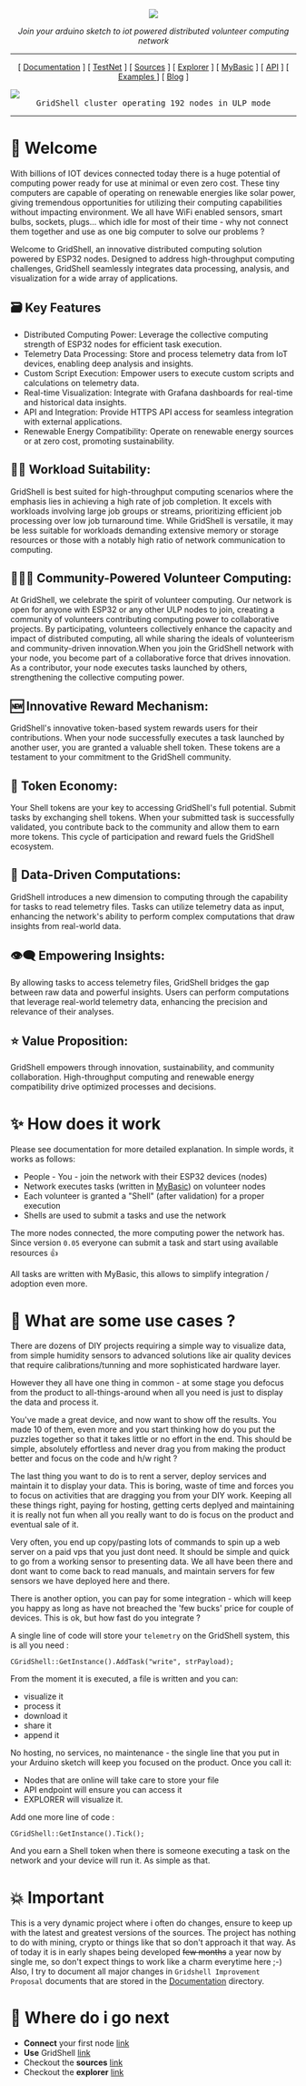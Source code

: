 <p align="center">
  <img  src="https://github.com/invpe/gridshell/blob/main/Resources/gridshell_small.png">
</p>

<p align="center">
  <i>Join your arduino sketch to iot powered distributed volunteer computing network</i>
</p>
 

- - - - - - - - - - - -

 
<div align="center">
 
[ [Documentation](https://github.com/invpe/gridshell/tree/main/Documentation) ] [ [TestNet](https://api.gridshell.net/status/) ] [ [Sources](https://github.com/invpe/gridshell/tree/main/Sources) ] [ [Explorer](https://explorer.gridshell.net:3000) ] [ [MyBasic](https://github.com/paladin-t/my_basic) ] [ [API](https://github.com/invpe/GridShell/tree/main/Documentation/API) ] [ [ Examples ](https://github.com/invpe/GridShell/tree/main/Sources/Integrations) ] [ [Blog](https://github.com/invpe/GridShell/tree/main/Blog) ]
  
</div> 

<img src=https://github.com/invpe/gridshell/blob/main/Resources/GSEP.png>
<div align="center"><tt>GridShell cluster operating 192 nodes in ULP mode</tt></div>
   
-----   

# :seedling: Welcome

With billions of IOT devices connected today there is a huge potential of computing power ready for use at minimal or even zero cost. These tiny computers are capable of operating on renewable energies like solar power, giving tremendous opportunities for utilizing their computing capabilities without impacting environment. We all have WiFi enabled sensors, smart bulbs, sockets, plugs... which idle for most of their time - why not connect them together and use as one big computer to solve our problems ?
 
Welcome to GridShell, an innovative distributed computing solution powered by ESP32 nodes. Designed to address high-throughput computing challenges, GridShell seamlessly integrates data processing, analysis, and visualization for a wide array of applications.

## 🗃️ Key Features
- Distributed Computing Power: Leverage the collective computing strength of ESP32 nodes for efficient task execution.
- Telemetry Data Processing: Store and process telemetry data from IoT devices, enabling deep analysis and insights.
- Custom Script Execution: Empower users to execute custom scripts and calculations on telemetry data.
- Real-time Visualization: Integrate with Grafana dashboards for real-time and historical data insights.
- API and Integration: Provide HTTPS API access for seamless integration with external applications.
- Renewable Energy Compatibility: Operate on renewable energy sources or at zero cost, promoting sustainability.

## 🧑‍🏭 Workload Suitability:
GridShell is best suited for high-throughput computing scenarios where the emphasis lies in achieving a high rate of job completion. It excels with workloads involving large job groups or streams, prioritizing efficient job processing over low job turnaround time. While GridShell is versatile, it may be less suitable for workloads demanding extensive memory or storage resources or those with a notably high ratio of network communication to computing.

## 🧑‍🤝‍🧑 Community-Powered Volunteer Computing:
At GridShell, we celebrate the spirit of volunteer computing. Our network is open for anyone with ESP32 or any other ULP nodes to join, creating a community of volunteers contributing computing power to collaborative projects. By participating, volunteers collectively enhance the capacity and impact of distributed computing, all while sharing the ideals of volunteerism and community-driven innovation.When you join the GridShell network with your node, you become part of a collaborative force that drives innovation. As a contributor, your node executes tasks launched by others, strengthening the collective computing power.

## 🆕 Innovative Reward Mechanism:
GridShell's innovative token-based system rewards users for their contributions. When your node successfully executes a task launched by another user, you are granted a valuable shell token. These tokens are a testament to your commitment to the GridShell community.

## 💝 Token Economy:
Your Shell tokens are your key to accessing GridShell's full potential. Submit tasks by exchanging shell tokens. When your submitted task is successfully validated, you contribute back to the community and allow them to earn more tokens. This cycle of participation and reward fuels the GridShell ecosystem.

## 🧮 Data-Driven Computations:
GridShell introduces a new dimension to computing through the capability for tasks to read telemetry files. Tasks can utilize telemetry data as input, enhancing the network's ability to perform complex computations that draw insights from real-world data.

## 👁️‍🗨️ Empowering Insights:
By allowing tasks to access telemetry files, GridShell bridges the gap between raw data and powerful insights. Users can perform computations that leverage real-world telemetry data, enhancing the precision and relevance of their analyses.

## ⭐ Value Proposition:
GridShell empowers through innovation, sustainability, and community collaboration. High-throughput computing and renewable energy compatibility drive optimized processes and decisions.

# :sparkles: How does it work 

Please see documentation for more detailed explanation. In simple words, it works as follows:

- People - You - join the network with their ESP32 devices (nodes)
- Network executes tasks (written in [MyBasic](https://github.com/paladin-t/my_basic)) on volunteer nodes
- Each volunteer is granted a "Shell" (after validation) for a proper execution
- Shells are used to submit a tasks and use the network

The more nodes connected, the more computing power the network has.
Since version `0.05` everyone can submit a task and start using available resources :+1:

All tasks are written with MyBasic, this allows to simplify 
integration / adoption even more.

# :briefcase: What are some use cases ?

There are dozens of DIY projects requiring a simple way to visualize data, 
from simple humidity sensors to advanced solutions like air quality devices that
require calibrations/tunning and more sophisticated hardware layer. 

However they all have one thing in common - at some stage you defocus from the product
to all-things-around when all you need is just to display the data and process it.

You've made a great device, and now want to show off the results.
You made 10 of them, even more and you start thinking how do you put the
puzzles together so that it takes little or no effort in the end.
This should be simple, absolutely effortless and never drag you from 
making the product better and focus on the code and h/w right ?

The last thing you want to do is to rent a server, deploy services and maintain
it to display your data. This is boring, waste of time and forces you to focus on
activities that are dragging you from your DIY work. Keeping all these things right,
paying for hosting, getting certs deplyed and maintaining it is really not fun when
all you really want to do is focus on the product and eventual sale of it.

Very often, you end up copy/pasting lots of commands to spin up a web server on
a paid vps that you just dont need. It should be simple and quick to go 
from a working sensor to presenting data. We all have been there and dont want to come back
to read manuals, and maintain servers for few sensors we have deployed here and there.

There is another option, you can pay for some integration - which will keep you happy as
long as have not breached the 'few bucks' price for couple of devices. This is ok,
but how fast do you integrate ?

A single line of code will store your `telemetry` on the GridShell system, this is all you need :

`CGridShell::GetInstance().AddTask("write", strPayload);`

From the moment it is executed, a file is written and you can:

- visualize it
- process it
- download it
- share it
- append it

No hosting, no services, no maintenance - the single line that you put in your Arduino sketch
will keep you focused on the product. Once you call it:

- Nodes that are online will take care to store your file
- API endpoint will ensure you can access it
- EXPLORER will visualize it.

Add one more line of code : 

`CGridShell::GetInstance().Tick();`

And you earn a Shell token when there is someone executing a task on the network and your device
will run it. As simple as that.




# :boom: Important

This is a very dynamic project where i often do changes, ensure to keep up with the latest and greatest versions of the sources.
The project has nothing to do with mining, crypto or things like that so don't approach it that way. As of today it is in early shapes
being developed ~~few months~~ a year now by single me, so don't expect things to work like a charm everytime here ;-)
Also,
I try to document all major changes in `Gridshell Improvement Proposal` documents that are stored in the [Documentation](https://github.com/invpe/gridshell/tree/main/Documentation) directory.

# :running: Where do i go next

- **Connect** your first node [link](https://github.com/invpe/GridShell/blob/main/Documentation/Tutorials/Join.md)
- **Use** GridShell [link](https://github.com/invpe/GridShell/tree/main/Documentation/Tutorials/Examples) 
- Checkout the **sources** [link](https://github.com/invpe/GridShell/tree/main/Sources)
- Checkout the **explorer** [link](https://github.com/invpe/GridShell/blob/main/Documentation/Tutorials/Explorer.md)


 

 
  
    

  
